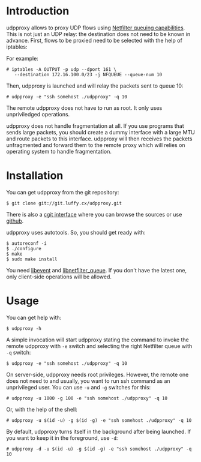 Introduction
============

udpproxy allows to proxy UDP flows using [Netfilter queuing
capabilities][1]. This is not just an UDP relay: the destination does
not need to be known in advance. First, flows to be proxied need to be
selected with the help of iptables:

For example:

    # iptables -A OUTPUT -p udp --dport 161 \
       --destination 172.16.100.0/23 -j NFQUEUE --queue-num 10

Then, udpproxy is launched and will relay the packets sent to queue
10:

    # udpproxy -e "ssh somehost ./udpproxy" -q 10

The remote udpproxy does not have to run as root. It only uses
unpriviledged operations.

udpproxy does not handle fragmentation at all. If you use programs
that sends large packets, you should create a dummy interface with
a large MTU and route packets to this interface. udpproxy will then
receives the packets unfragmented and forward them to the remote proxy
which will relies on operating system to handle fragmentation.

[1]: http://www.netfilter.org/projects/libnetfilter_queue/index.html

Installation
============

You can get udpproxy from the git repository:

    $ git clone git://git.luffy.cx/udpproxy.git

There is also a [cgit interface][2] where you can browse the sources
or use [github][3].

[2]: http://cgit.luffy.cx/udpproxy/
[3]: https://github.com/vincentbernat/udpproxy

udpproxy uses autotools. So, you should get ready with:

    $ autoreconf -i
    $ ./configure
    $ make
    $ sudo make install

You need [libevent][4] and [libnetfilter_queue][5]. If you don't have
the latest one, only client-side operations will be allowed.

[4]: http://monkey.org/~provos/libevent/
[5]: http://www.netfilter.org/projects/libnetfilter_queue/index.html

Usage
=====

You can get help with:

    $ udpproxy -h

A simple invocation will start udpproxy stating the command to invoke
the remote udpproxy with `-e` switch and selecting the right Netfilter
queue with `-q` switch:

    $ udpproxy -e "ssh somehost ./udpproxy" -q 10

On server-side, udpproxy needs root privileges. However, the remote
one does not need to and usually, you want to run ssh command as an
unprivileged user. You can use `-u` and `-g` switches for this:

    # udpproxy -u 1000 -g 100 -e "ssh somehost ./udpproxy" -q 10

Or, with the help of the shell:

    # udpproxy -u $(id -u) -g $(id -g) -e "ssh somehost ./udpproxy" -q 10

By default, udpproxy turns itself in the background after being
launched. If you want to keep it in the foreground, use `-d`:

    # udpproxy -d -u $(id -u) -g $(id -g) -e "ssh somehost ./udpproxy" -q 10
